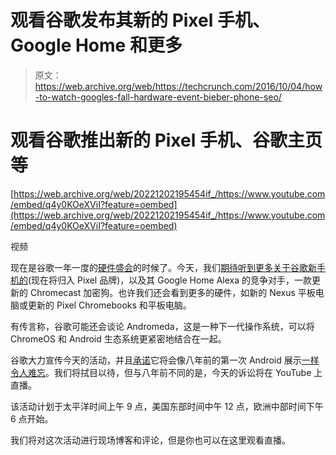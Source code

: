 # 观看谷歌发布其新的 Pixel 手机、Google Home 和更多 

> 原文：<https://web.archive.org/web/https://techcrunch.com/2016/10/04/how-to-watch-googles-fall-hardware-event-bieber-phone-seo/>

# 观看谷歌推出新的 Pixel 手机、谷歌主页等

[https://web.archive.org/web/20221202195454if_/https://www.youtube.com/embed/q4y0KOeXViI?feature=oembed](https://web.archive.org/web/20221202195454if_/https://www.youtube.com/embed/q4y0KOeXViI?feature=oembed)

视频

现在是谷歌一年一度的[硬件盛会](https://web.archive.org/web/20221202195454/https://beta.techcrunch.com/events/google-hardware-2016/event-home/)的时候了。今天，我们[期待听到更多关于谷歌新手机的](https://web.archive.org/web/20221202195454/https://beta.techcrunch.com/2016/10/03/what-to-expect-from-googles-october-4-pixel-and-hardware-event/)(现在将归入 Pixel 品牌)，以及其 Google Home Alexa 的竞争对手，一款更新的 Chromecast 加密狗。也许我们还会看到更多的硬件，如新的 Nexus 平板电脑或更新的 Pixel Chromebooks 和平板电脑。

有传言称，谷歌可能还会谈论 Andromeda，这是一种下一代操作系统，可以将 ChromeOS 和 Android 生态系统更紧密地结合在一起。

谷歌大力宣传今天的活动，并且[承诺](https://web.archive.org/web/20221202195454/https://twitter.com/lockheimer/status/779757830203068416?lang=en)它将会像八年前的第一次 Android 展示[一样令人难忘](https://web.archive.org/web/20221202195454/https://www.youtube.com/watch?v=6rYozIZOgDk)。我们将拭目以待，但与八年前不同的是，今天的诉讼将在 YouTube 上直播。

该活动计划于太平洋时间上午 9 点，美国东部时间中午 12 点，欧洲中部时间下午 6 点开始。

我们将对这次活动进行现场博客和评论，但是你也可以在这里观看直播。